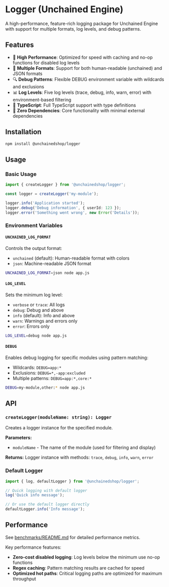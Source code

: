 # Logger (Unchained Engine)

A high-performance, feature-rich logging package for Unchained Engine with support for multiple formats, log levels, and debug patterns.

## Features

- 🚀 **High Performance**: Optimized for speed with caching and no-op functions for disabled log levels
- 🎨 **Multiple Formats**: Support for both human-readable (unchained) and JSON formats
- 🔍 **Debug Patterns**: Flexible DEBUG environment variable with wildcards and exclusions
- 📊 **Log Levels**: Five log levels (trace, debug, info, warn, error) with environment-based filtering
- 💪 **TypeScript**: Full TypeScript support with type definitions
- 🔧 **Zero Dependencies**: Core functionality with minimal external dependencies

## Installation

```bash
npm install @unchainedshop/logger
```

## Usage

### Basic Usage

```typescript
import { createLogger } from '@unchainedshop/logger';

const logger = createLogger('my-module');

logger.info('Application started');
logger.debug('Debug information', { userId: 123 });
logger.error('Something went wrong', new Error('Details'));
```

### Environment Variables

#### `UNCHAINED_LOG_FORMAT`
Controls the output format:
- `unchained` (default): Human-readable format with colors
- `json`: Machine-readable JSON format

```bash
UNCHAINED_LOG_FORMAT=json node app.js
```

#### `LOG_LEVEL`
Sets the minimum log level:
- `verbose` or `trace`: All logs
- `debug`: Debug and above
- `info` (default): Info and above
- `warn`: Warnings and errors only
- `error`: Errors only

```bash
LOG_LEVEL=debug node app.js
```

#### `DEBUG`
Enables debug logging for specific modules using pattern matching:
- Wildcards: `DEBUG=app:*`
- Exclusions: `DEBUG=*,-app:excluded`
- Multiple patterns: `DEBUG=app:*,core:*`

```bash
DEBUG=my-module,other:* node app.js
```

## API

### `createLogger(moduleName: string): Logger`

Creates a logger instance for the specified module.

**Parameters:**
- `moduleName` - The name of the module (used for filtering and display)

**Returns:** Logger instance with methods: `trace`, `debug`, `info`, `warn`, `error`

### Default Logger

```typescript
import { log, defaultLogger } from '@unchainedshop/logger';

// Quick logging with default logger
log('Quick info message');

// Or use the default logger directly
defaultLogger.info('Info message');
```

## Performance

See [benchmarks/README.md](./benchmarks/README.md) for detailed performance metrics.

Key performance features:
- **Zero-cost disabled logging**: Log levels below the minimum use no-op functions
- **Regex caching**: Pattern matching results are cached for speed
- **Optimized hot paths**: Critical logging paths are optimized for maximum throughput
